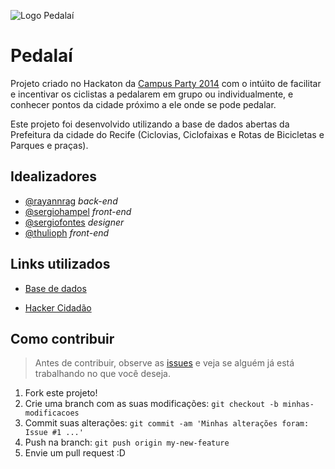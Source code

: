 ![Logo Pedalaí](https://github.com/thulioph/pedalai/tree/master/dist/images/logo-pedalai.png "Pedalaí")

# Pedalaí

Projeto criado no Hackaton da [Campus Party 2014]( http://recife.campus-party.org/2014/index.html "Link da CPRecife") com o intúito de facilitar e incentivar os ciclistas a pedalarem em grupo ou individualmente, e conhecer pontos da cidade próximo a ele onde se pode pedalar.


Este projeto foi desenvolvido utilizando a base de dados abertas da Prefeitura da cidade do Recife (Ciclovias, Ciclofaixas e Rotas de Bicicletas e Parques e praças).


## Idealizadores

- [@rayannrag](http://github.com/rayannrag) _back-end_
- [@sergiohampel](http://github.com/sergiohampel) _front-end_
- [@sergiofontes](http://github.com/sergiofontes) _designer_
- [@thulioph](http://github.com/thulioph) _front-end_


## Links utilizados

- [Base de dados](http://dados.recife.pe.gov.br/dataset "Base de dados abertas")

-  [Hacker Cidadão]( http://hackercidadao.com.br/ "Hacker cidadão 2.0")


## Como contribuir
 > Antes de contribuir, observe as [issues](https://github.com/sergiohampel/pedalai/issues "Issues do projeto") e veja se alguém já está trabalhando no que você deseja.

1. Fork este projeto!
2. Crie uma branch com as suas modificações: `git checkout -b minhas-modificacoes`
3. Commit suas alterações: `git commit -am 'Minhas alterações foram: Issue #1 ...'`
4. Push na branch: `git push origin my-new-feature`
5. Envie um pull request :D